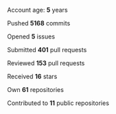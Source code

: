 Account age: **5** years

Pushed **5168** commits

Opened **5** issues

Submitted **401** pull requests

Reviewed **153** pull requests

Received **16** stars

Own **61** repositories

Contributed to **11** public repositories

